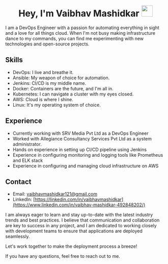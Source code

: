 

<h1 align="center">Hey, I'm Vaibhav Mashidkar <img src="https://media.giphy.com/media/hvRJCLFzcasrR4ia7z/giphy.gif" width="35"></h1>

I am a DevOps Engineer with a passion for automating everything in sight and a love for all things cloud. When I'm not busy making infrastructure dance to my commands, you can find me experimenting with new technologies and open-source projects.

## Skills
- DevOps: I live and breathe it.
- Ansible: My weapon of choice for automation.
- Jenkins: CI/CD is my middle name.
- Docker: Containers are the future, and I'm all in.
- Kubernetes: I can navigate a cluster with my eyes closed.
- AWS: Cloud is where I shine.
- Linux: It's my operating system of choice.

## Experience
- Currently working with SRV Media Pvt Ltd as a DevOps Engineer
- Worked with Allegiance Consultancy Services Pvt Ltd as a system administrator.
- Hands on experience in setting up CI/CD pipeline using Jenkins
- Experience in configuring monitoring and logging tools like Prometheus and ELK stack
- Experience in configuring and managing cloud infrastructure on AWS


## Contact
- Email: vaibhavmashidkar121@gmail.com
- LinkedIn: [https://linkedin.com/in/vaibhavmashidkar](https://www.linkedin.com/in/vaibhav-mashidkar-492848202/)


I am always eager to learn and stay up-to-date with the latest industry trends and best practices. I believe that communication and collaboration are key to success in any project, and I am dedicated to working closely with development teams to ensure that applications are deployed seamlessly.

Let's work together to make the deployment process a breeze!

If you have any questions, feel free to reach out to me.
